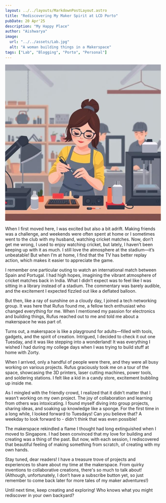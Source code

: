 ```yaml
---
layout: ../../layouts/MarkdownPostLayout.astro
title: "Rediscovering My Maker Spirit at LCD Porto"
pubDate: 20 Apr'25
description: "My Happy Place"
author: "Aishwarya"
image:
  url: "../../assets/Lab.jpg"
  alt: "A woman building things in a Makerspace"
tags: ["Lab", "Blogging", "Porto", "Personal"]
---
```


![A woman building things in a Makerspace](../../assets/Lab.jpg)

When I first moved here, I was excited but also a bit adrift. Making friends was a challenge, and weekends were often spent at home or I sometimes went to the club with my husband, watching cricket matches. Now, don’t get me wrong, I used to enjoy watching cricket, but lately, I haven’t been keeping up with it as much. I still love the atmosphere at the stadium—it’s unbeatable! But when I’m at home, I find that the TV has better replay action, which makes it easier to appreciate the game.

I remember one particular outing to watch an international match between Spain and Portugal. I had high hopes, imagining the vibrant atmosphere of cricket matches back in India. What I didn’t expect was to feel like I was sitting in a library instead of a stadium. The commentary was barely audible, and the excitement I expected fizzled out like a deflated balloon.

But then, like a ray of sunshine on a cloudy day, I joined a tech networking group. It was here that Rufus found me, a fellow tech enthusiast who changed everything for me. When I mentioned my passion for electronics and building things, Rufus reached out to me and told me about a makerspace he was part of.

Turns out, a makerspace is like a playground for adults—filled with tools, gadgets, and the spirit of creation. Intrigued, I decided to check it out one Tuesday, and it was like stepping into a wonderland! It was everything I wished I had during my college days when I was trying to build stuff at home with Zorty.

When I arrived, only a handful of people were there, and they were all busy working on various projects. Rufus graciously took me on a tour of the space, showcasing the 3D printers, laser cutting machines, power tools, and soldering stations. I felt like a kid in a candy store, excitement bubbling up inside me.

As I mingled with the friendly crowd, I realized that it didn’t matter that I wasn’t working on my own project. The joy of collaboration and learning from others was intoxicating. I found myself diving into group projects, sharing ideas, and soaking up knowledge like a sponge. For the first time in a long while, I looked forward to Tuesdays! Can you believe that? A weekday to look forward to - didn't think that was even possible!

The makerspace rekindled a flame I thought had long extinguished when I moved to Singapore. I had been convinced that my love for building and creating was a thing of the past. But now, with each session, I rediscovered that beautiful feeling of making something from scratch, of creating with my own hands.

Stay tuned, dear readers! I have a treasure trove of projects and experiences to share about my time at the makerspace. From quirky inventions to collaborative creations, there's so much to talk about! (Although, unfortunately, I don’t have a subscribe button yet, so just remember to come back later for more tales of my maker adventures!)

Until next time, keep creating and exploring! Who knows what you might rediscover in your own backyard?

